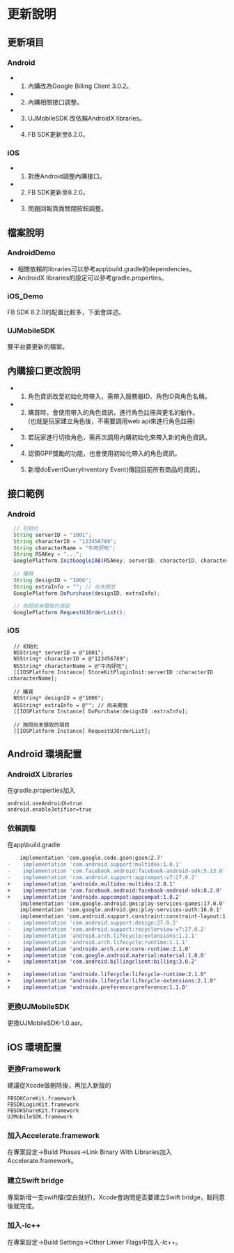 # 更新說明

## 更新項目

### Android
* 1. 內購改為Google Billing Client 3.0.2。
* 2. 內購相關接口調整。
* 3. UJMobileSDK 改依賴AndroidX libraries。
* 4. FB SDK更新至8.2.0。

### iOS
* 1. 對應Android調整內購接口。
* 2. FB SDK更新至8.2.0。
* 3. 問題回報頁面關閉按鈕調整。

## 檔案說明

### AndroidDemo
* 相關依賴的libraries可以參考app\build.gradle的dependencies。
* AndroidX libraries的設定可以參考gradle.properties。

### iOS_Demo
FB SDK 8.2.0的配置比較多，下面會詳述。

### UJMobileSDK
雙平台要更新的檔案。

## 內購接口更改說明
* 1. 角色資訊改至初始化時帶入，需帶入服務器ID、角色ID與角色名稱。
* 2. 購買時，會使用帶入的角色資訊，進行角色註冊與更名的動作。  
(也就是玩家建立角色後，不需要調用web api來進行角色註冊)
* 3. 若玩家進行切換角色，需再次調用內購初始化來帶入新的角色資訊。
* 4. 認領GPP獎勵的功能，也會使用初始化帶入的角色資訊。
* 5. 新增doEventQueryInventory Event(傳回目前所有商品的資訊)。

## 接口範例

### Android
```javascript
  // 初始化
  String serverID = "1001";
  String characterID = "123456789";
  String characterName = "牛肉好吃";
  String RSAKey = "...";
  GooglePlatform.InitGoogleIAB(RSAKey, serverID, characterID, characterName);
  
  // 購買
  String designID = "1006";
  String extraInfo = ""; // 尚未開放
  GooglePlatform.DoPurchase(designID, extraInfo);
  
  // 詢問尚未領取的項目
  GooglePlatform.RequestUJOrderList();
```

### iOS
```ObjC
  // 初始化
  NSString* serverID = @"1001";
  NSString* characterID = @"123456789";
  NSString* characterName = @"牛肉好吃";
  [[IOSPlatform Instance] StoreKitPluginInit:serverID :characterID :characterName];
  
  // 購買
  NSString* designID = @"1006";
  NSString* extraInfo = @""; // 尚未開放
  [[IOSPlatform Instance] DoPurchase:designID :extraInfo];
  
  // 詢問尚未領取的項目
  [[IOSPlatform Instance] RequestUJOrderList];
```

## Android 環境配置

### AndroidX Libraries
在gradle.properties加入
```
android.useAndroidX=true
android.enableJetifier=true
```

### 依賴調整
在app\build.gradle
```diff
    implementation 'com.google.code.gson:gson:2.7'
-    implementation 'com.android.support:multidex:1.0.1'
-    implementation 'com.facebook.android:facebook-android-sdk:5.13.0'
-    implementation 'com.android.support:appcompat-v7:27.0.2'
+    implementation 'androidx.multidex:multidex:2.0.1'
+    implementation 'com.facebook.android:facebook-android-sdk:8.2.0'
+    implementation 'androidx.appcompat:appcompat:1.0.2'
    implementation 'com.google.android.gms:play-services-games:17.0.0'
    implementation 'com.google.android.gms:play-services-auth:16.0.1'
    implementation 'com.android.support.constraint:constraint-layout:1.1.3'
-    implementation 'com.android.support:design:27.0.2'
-    implementation 'com.android.support:recyclerview-v7:27.0.2'
-    implementation 'android.arch.lifecycle:extensions:1.1.1'
-    implementation 'android.arch.lifecycle:runtime:1.1.1'
+    implementation 'androidx.arch.core:core-runtime:2.1.0'
+    implementation 'com.google.android.material:material:1.0.0'
+    implementation 'com.android.billingclient:billing:3.0.2'

+    implementation "androidx.lifecycle:lifecycle-runtime:2.1.0"
+    implementation "androidx.lifecycle:lifecycle-extensions:2.1.0"
+    implementation 'androidx.preference:preference:1.1.0'
```

### 更換UJMobileSDK
更換UJMobileSDK-1.0.aar。

## iOS 環境配置

### 更換Framework
建議從Xcode做刪除後，再加入新版的
```
FBSDKCoreKit.framework
FBSDKLoginKit.framework
FBSDKShareKit.framework
UJMobileSDK.framework
```

### 加入Accelerate.framework
在專案設定->Build Phases->Link Binary With Libraries加入Accelerate.framework。

### 建立Swift bridge
專案新增一支swift檔(空白就好)，Xcode會詢問是否要建立Swift bridge，點同意後就完成。

### 加入-lc++
在專案設定->Build Settings->Other Linker Flags中加入-lc++。
